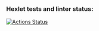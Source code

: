 ### Hexlet tests and linter status:
[![Actions Status](https://github.com/den-stail-prog/qa-engineer-project-84/actions/workflows/hexlet-check.yml/badge.svg)](https://github.com/den-stail-prog/qa-engineer-project-84/actions)